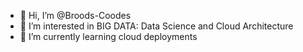 - 👋 Hi, I’m @Broods-Coodes
- 👀 I’m interested in BIG DATA: Data Science and Cloud Architecture
- 🌱 I’m currently learning cloud deployments


<!---
Broods-Coodes/Broods-Coodes is a ✨ special ✨ repository because its `README.md` (this file) appears on your GitHub profile.
You can click the Preview link to take a look at your changes.
--->
